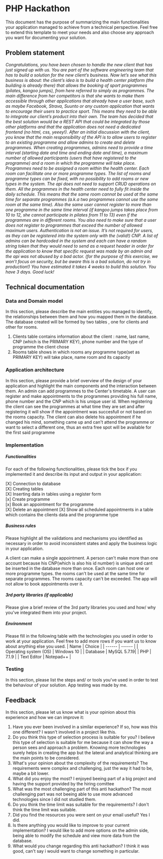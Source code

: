# PHP Hackathon
This document has the purpose of summarizing the main functionalities your application managed to achieve from a technical perspective. Feel free to extend this template to meet your needs and also choose any approach you want for documenting your solution.

## Problem statement
*Congratulations, you have been chosen to handle the new client that has just signed up with us.  You are part of the software engineering team that has to build a solution for the new client’s business.
Now let’s see what this business is about: the client’s idea is to build a health center platform (the building is already there) that allows the booking of sport programmes (pilates, kangoo jumps), from here referred to simply as programmes. The main difference from her competitors is that she wants to make them accessible through other applications that already have a user base, such as maybe Facebook, Strava, Suunto or any custom application that wants to encourage their users to practice sport. This means they need to be able to integrate our client’s product into their own.
The team has decided that the best solution would be a REST API that could be integrated by those other platforms and that the application does not need a dedicated frontend (no html, css, yeeey!). After an initial discussion with the client, you know that the main responsibility of the API is to allow users to register to an existing programme and allow admins to create and delete programmes.
When creating programmes, admins need to provide a time interval (starting date and time and ending date and time), a maximum number of allowed participants (users that have registered to the programme) and a room in which the programme will take place.
Programmes need to be assigned a room within the health center. Each room can facilitate one or more programme types. The list of rooms and programme types can be fixed, with no possibility to add rooms or new types in the system. The api does not need to support CRUD operations on them.
All the programmes in the health center need to fully fit inside the daily schedule. This means that the same room cannot be used at the same time for separate programmes (a.k.a two programmes cannot use the same room at the same time). Also the same user cannot register to more than one programme in the same time interval (if kangoo jumps takes place from 10 to 12, she cannot participate in pilates from 11 to 13) even if the programmes are in different rooms. You also need to make sure that a user does not register to programmes that exceed the number of allowed maximum users.
Authentication is not an issue. It’s not required for users, as they can be registered into the system only with the (valid!) CNP. A list of admins can be hardcoded in the system and each can have a random string token that they would need to send as a request header in order for the application to know that specific request was made by an admin and the api was not abused by a bad actor. (for the purpose of this exercise, we won’t focus on security, but be aware this is a bad solution, do not try in production!)
You have estimated it takes 4 weeks to build this solution. You have 3 days. Good luck!*

## Technical documentation
### Data and Domain model
In this section, please describe the main entities you managed to identify, the relationships between them and how you mapped them in the database.
  The database created will be formed by two tables , one for clients and other for rooms.
  1. Clients table contains information about the client : name, last name, CNP (which is the PRIMARY KEY), phone number and the type of programme the client chose
  2. Rooms table shows in which rooms any programme type(set as PRIMARY KEY) will take place, name room and its capacity
### Application architecture
In this section, please provide a brief overview of the design of your application and highlight the main components and the interaction between them.
An admin can add programmes to the Center's timetable.
A user can register and make appointments to the programmes providing his full name, phone number and the CNP which is his unique user id. When registering the client can see the programmes at what time they are set and after registering it will show if the appointment was succesfull or not based on the rooms capacity. The client can also delete his appointment if he changed his mind, something came up and can't attend the programme or want to select a different one, thus an extra free spot will be available for the first said programme
###  Implementation
##### Functionalities
For each of the following functionalities, please tick the box if you implemented it and describe its input and output in your application:

[X] Connection to database\
[X] Creating tables\
[X] Inserting data in tables using a register form\
[x] Create programme \
[x] Book an appointment for the programme \
[X] Delete an appointment
[X] Show all scheduled appointments in a table which contains the clients data and the programme type

##### Business rules
Please highlight all the validations and mechanisms you identified as necessary in order to avoid inconsistent states and apply the business logic in your application.

A client can make a single appointment.
A person can't make more than one account because his CNP(which is also his id number) is unique and cant be inserted in the database more than once.
Each room can host one or more programme types. the rooms can't be used at the same time for separate programmes.
The rooms capacity can't be exceeded. The app will not allow to book appointments over it.

##### 3rd party libraries (if applicable)
Please give a brief review of the 3rd party libraries you used and how/ why you've integrated them into your project.

##### Environment
Please fill in the following table with the technologies you used in order to work at your application. Feel free to add more rows if you want us to know about anything else you used.
| Name | Choice |
| ------ | ------ |
| Operating system (OS) | Windows 10 |
| Database  | MySQL 5.7.19|
| PHP | 7.1.9 |
| Text Editor | Notepad++ |

### Testing
In this section, please list the steps and/ or tools you've used in order to test the behaviour of your solution.
App testing was made by me.

## Feedback
In this section, please let us know what is your opinion about this experience and how we can improve it:

1. Have you ever been involved in a similar experience? If so, how was this one different?
  I wasn't involved in a project like this.
2. Do you think this type of selection process is suitable for you?
  I believe this type of selection is suitable for me because it can show the way a person sees and approach a problem. Knowing more technologies surely helps in creating the app but the lateral and analytical thinking are the main points to be considered.
3. What's your opinion about the complexity of the requirements?
  The requirements were complex and challenging, just the way it had to be, maybe a bit lower.
4. What did you enjoy the most?
  I enjoyed beeing part of a big project and having the support provided by the hiring comittee 
5. What was the most challenging part of this anti hackathon?
  The most challenging part was not beeing able to use more advanced technologies since I did not studied them.
6. Do you think the time limit was suitable for the requirements?
  I don't think the time limit was suitable.
7. Did you find the resources you were sent on your email useful?
  Yes I did.
8. Is there anything you would like to improve to your current implementation?
  I would like to add more options on the admin side, being able to modify the schedule and view more data from the database.
9. What would you change regarding this anti hackathon?
  I think it was good, can't say i would want to change something in particular.
